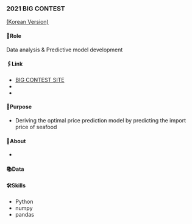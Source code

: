 ### 2021 BIG CONTEST
[(Korean Version)](https://www.notion.so/2021-8c349da285a34ac2aeaf9823f76c0857) 
#### 🔑Role
Data analysis & Predictive model development
#### 🖇Link
- [BIG CONTEST SITE](https://www.bigcontest.or.kr/)
- 
- 
#### 📌Purpose

- Deriving the optimal price prediction model by predicting the import price of seafood

#### 🔎About

- 
    
#### 📚Data



#### 🛠Skills
- Python
- numpy
- pandas


